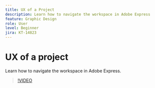 ```yaml
---
title: UX of a Project
description: Learn how to navigate the workspace in Adobe Express
feature: Graphic Design
role: User
level: Beginner
jira: KT-14823
---
```

# UX of a project

Learn how to navigate the workspace in Adobe Express.

>[!VIDEO](https://video.tv.adobe.com/v/3426932?quality=12&learn=on&hidetitle=true)
